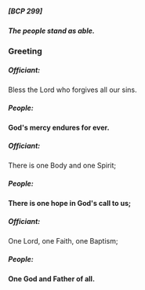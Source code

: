 ##### [BCP 299]
##### The people stand as able.
### Greeting

##### Officiant:
Bless the Lord who forgives all our sins.

##### People:
**God's mercy endures for ever.**

##### Officiant:
There is one Body and one Spirit;

##### People:
**There is one hope in God's call to us;**

##### Officiant:
One Lord, one Faith, one Baptism;

##### People:
**One God and Father of all.**
